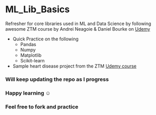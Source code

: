 # ML_Lib_Basics
Refresher for core libraries used in ML and Data Science by following awesome ZTM course by Andrei Neagoie & Daniel Bourke on [Udemy](https://www.udemy.com/course/complete-machine-learning-and-data-science-zero-to-mastery/)

* Quick Practice on the following
    * Pandas
    * Numpy
    * Matplotlib
    * Scikit-learn
* Sample heart disease project from the ZTM [Udemy course](https://www.udemy.com/course/complete-machine-learning-and-data-science-zero-to-mastery/)
    
### Will keep updating the repo as I progress
### Happy learning :relaxed: 
### Feel free to fork and practice

